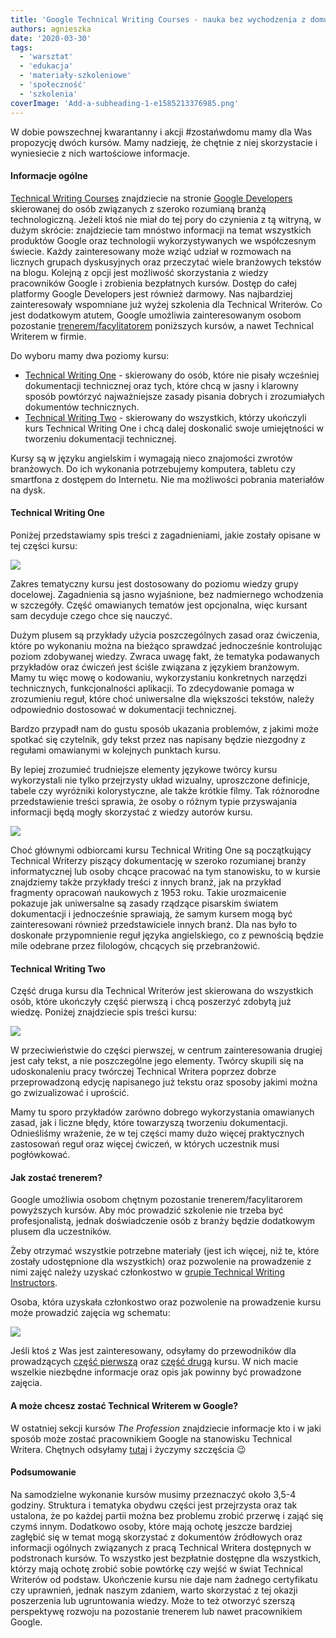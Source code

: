 ```yaml
---
title: 'Google Technical Writing Courses - nauka bez wychodzenia z domu'
authors: agnieszka
date: '2020-03-30'
tags:
  - 'warsztat'
  - 'edukacja'
  - 'materiały-szkoleniowe'
  - 'społeczność'
  - 'szkolenia'
coverImage: 'Add-a-subheading-1-e1585213376985.png'
---
```


W dobie powszechnej kwarantanny i akcji #zostańwdomu mamy dla Was propozycję
dwóch kursów. Mamy nadzieję, że chętnie z niej skorzystacie i wyniesiecie z nich
wartościowe informacje.

<!--truncate-->

#### Informacje ogólne

[Technical Writing Courses](https://developers.google.com/tech-writing)
znajdziecie na stronie [Google Developers](https://developers.google.com/)
skierowanej do osób związanych z szeroko rozumianą branżą technologiczną. Jeżeli
ktoś nie miał do tej pory do czynienia z tą witryną, w dużym skrócie:
znajdziecie tam mnóstwo informacji na temat wszystkich produktów Google oraz
technologii wykorzystywanych we współczesnym świecie. Każdy zainteresowany może
wziąć udział w rozmowach na licznych grupach dyskusyjnych oraz przeczytać wiele
branżowych tekstów na blogu. Kolejną z opcji jest możliwość skorzystania z
wiedzy pracowników Google i zrobienia bezpłatnych kursów. Dostęp do całej
platformy Google Developers jest również darmowy. Nas najbardziej zainteresowały
wspomniane już wyżej szkolenia dla Technical Writerów. Co jest dodatkowym
atutem, Google umożliwia zainteresowanym osobom pozostanie
[trenerem/facylitatorem](https://developers.google.com/tech-writing/for-instructors)
poniższych kursów, a nawet Technical Writerem w firmie.

Do wyboru mamy dwa poziomy kursu:

- [Technical Writing One](https://developers.google.com/tech-writing/one) -
  skierowany do osób, które nie pisały wcześniej dokumentacji technicznej oraz
  tych, które chcą w jasny i klarowny sposób powtórzyć najważniejsze zasady
  pisania dobrych i zrozumiałych dokumentów technicznych.
- [Technical Writing Two](https://developers.google.com/tech-writing/two) -
  skierowany do wszystkich, którzy ukończyli kurs Technical Writing One i chcą
  dalej doskonalić swoje umiejętności w tworzeniu dokumentacji technicznej.

Kursy są w języku angielskim i wymagają nieco znajomości zwrotów branżowych. Do
ich wykonania potrzebujemy komputera, tabletu czy smartfona z dostępem do
Internetu. Nie ma możliwości pobrania materiałów na dysk.

#### Technical Writing One

Poniżej przedstawiamy spis treści z zagadnieniami, jakie zostały opisane w tej
części kursu:

![](images/Zrzut-ekranu-2020-03-26-o-09.34.20-218x300.png)

Zakres tematyczny kursu jest dostosowany do poziomu wiedzy grupy docelowej.
Zagadnienia są jasno wyjaśnione, bez nadmiernego wchodzenia w szczegóły. Część
omawianych tematów jest opcjonalna, więc kursant sam decyduje czego chce się
nauczyć.

Dużym plusem są przykłady użycia poszczególnych zasad oraz ćwiczenia, które po
wykonaniu można na bieżąco sprawdzać jednocześnie kontrolując poziom zdobywanej
wiedzy. Zwraca uwagę fakt, że tematyka podawanych przykładów oraz ćwiczeń jest
ściśle związana z językiem branżowym. Mamy tu więc mowę o kodowaniu,
wykorzystaniu konkretnych narzędzi technicznych, funkcjonalności aplikacji. To
zdecydowanie pomaga w zrozumieniu reguł, które choć uniwersalne dla większości
tekstów, należy odpowiednio dostosować w dokumentacji technicznej.

Bardzo przypadł nam do gustu sposób ukazania problemów, z jakimi może spotkać
się czytelnik, gdy tekst przez nas napisany będzie niezgodny z regułami
omawianymi w kolejnych punktach kursu.

By lepiej zrozumieć trudniejsze elementy językowe twórcy kursu wykorzystali nie
tylko przejrzysty układ wizualny, uproszczone definicje, tabele czy wyróżniki
kolorystyczne, ale także krótkie filmy. Tak różnorodne przedstawienie treści
sprawia, że osoby o różnym typie przyswajania informacji będą mogły skorzystać z
wiedzy autorów kursu.

![](images/Zrzut-ekranu-2020-03-26-o-09.58.53-1024x587.png)

Choć głównymi odbiorcami kursu Technical Writing One są początkujący Technical
Writerzy piszący dokumentację w szeroko rozumianej branży informatycznej lub
osoby chcące pracować na tym stanowisku, to w kursie znajdziemy także przykłady
treści z innych branż, jak na przykład fragmenty opracowań naukowych z 1953
roku. Takie urozmaicenie pokazuje jak uniwersalne są zasady rządzące pisarskim
światem dokumentacji i jednocześnie sprawiają, że samym kursem mogą być
zainteresowani również przedstawiciele innych branż. Dla nas było to doskonałe
przypomnienie reguł języka angielskiego, co z pewnością będzie mile odebrane
przez filologów, chcących się przebranżowić.

#### Technical Writing Two

Część druga kursu dla Technical Writerów jest skierowana do wszystkich osób,
które ukończyły część pierwszą i chcą poszerzyć zdobytą już wiedzę. Poniżej
znajdziecie spis treści kursu:

![](images/Zrzut-ekranu-2020-03-26-o-09.36.29-300x186.png)

W przeciwieństwie do części pierwszej, w centrum zainteresowania drugiej jest
cały tekst, a nie poszczególne jego elementy. Twórcy skupili się na
udoskonaleniu pracy twórczej Technical Writera poprzez dobrze przeprowadzoną
edycję napisanego już tekstu oraz sposoby jakimi można go zwizualizować i
uprościć.

Mamy tu sporo przykładów zarówno dobrego wykorzystania omawianych zasad, jak i
liczne błędy, które towarzyszą tworzeniu dokumentacji. Odnieśliśmy wrażenie, że
w tej części mamy dużo więcej praktycznych zastosowań reguł oraz więcej ćwiczeń,
w których uczestnik musi pogłówkować.

#### Jak zostać trenerem?

Google umożliwia osobom chętnym pozostanie trenerem/facylitarorem powyższych
kursów. Aby móc prowadzić szkolenie nie trzeba być profesjonalistą, jednak
doświadczenie osób z branży będzie dodatkowym plusem dla uczestników.

Żeby otrzymać wszystkie potrzebne materiały (jest ich więcej, niż te, które
zostały udostępnione dla wszystkich) oraz pozwolenie na prowadzenie z nimi zajęć
należy uzyskać członkostwo w
[grupie Technical Writing Instructors](https://groups.google.com/forum/#!forum/technical-writing-instructors).

Osoba, która uzyskała członkostwo oraz pozwolenie na prowadzenie kursu może
prowadzić zajęcia wg schematu:

![](images/Zrzut-ekranu-2020-03-27-o-07.39.56-1024x275.png)

Jeśli ktoś z Was jest zainteresowany, odsyłamy do przewodników dla prowadzących
[część pierwszą](https://developers.google.com/tech-writing/for-instructors/one/instructors-guide)
oraz
[część drugą](https://developers.google.com/tech-writing/for-instructors/two/instructors-guide)
kursu. W nich macie wszelkie niezbędne informacje oraz opis jak powinny być
prowadzone zajęcia.

#### A może chcesz zostać Technical Writerem w Google?

W ostatniej sekcji kursów _The Profession_ znajdziecie informacje kto i w jaki
sposób może zostać pracownikiem Google na stanowisku Technical Writera. Chętnych
odsyłamy [tutaj](https://developers.google.com/tech-writing/becoming) i życzymy
szczęścia 😉

#### Podsumowanie

Na samodzielne wykonanie kursów musimy przeznaczyć około 3,5-4 godziny.
Struktura i tematyka obydwu części jest przejrzysta oraz tak ustalona, że po
każdej partii można bez problemu zrobić przerwę i zająć się czymś innym.
Dodatkowo osoby, które mają ochotę jeszcze bardziej zagłębić się w temat mogą
skorzystać z dokumentów źródłowych oraz informacji ogólnych związanych z pracą
Technical Writera dostępnych w podstronach kursów. To wszystko jest bezpłatnie
dostępne dla wszystkich, którzy mają ochotę zrobić sobie powtórkę czy wejść w
świat Technical Writerów od podstaw. Ukończenie kursu nie daje nam żadnego
certyfikatu czy uprawnień, jednak naszym zdaniem, warto skorzystać z tej okazji
poszerzenia lub ugruntowania wiedzy. Może to też otworzyć szerszą perspektywę
rozwoju na pozostanie trenerem lub nawet pracownikiem Google.
